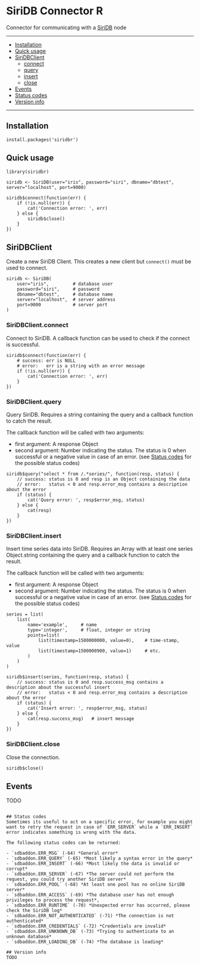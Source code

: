 # SiriDB Connector R
Connector for communicating with a [SiriDB](https://github.com/SiriDB/siridb-server#readme) node

---------------------------------------
  * [Installation](#installation)
  * [Quick usage](#quick-usage)
  * [SiriDBClient](#siridbclient)
    * [connect](#siridbclientconnect)
    * [query](#siridbclientquery)
    * [insert](#siridbclientinsert)
    * [close](#siridbclientclose)
  * [Events](#events)
  * [Status codes](#status-codes)
  * [Version info](#version-info)

---------------------------------------

## Installation
```{r}
install.packages('siridbr')
```

## Quick usage
```{r}
library(siridbr)

siridb <- SiriDB(user="iris", password="siri", dbname="dbtest", server="localhost", port=9000)

siridb$connect(function(err) {
    if (!is.null(err)) {
        cat('Connection error: ', err)
    } else {
        siridb$close()
    }
})
```

## SiriDBClient
Create a new SiriDB Client. This creates a new client but `connect()` must be used to connect.
```{r}
siridb <- SiriDB(
    user="iris",         # database user
    password="siri",     # password
    dbname="dbtest",     # database name
    server="localhost",  # server address
    port=9000            # server port
)
```

### SiriDBClient.connect
Connect to SiriDB. A callback function can be used to check if the connect is successful.
```{r}
siridb$connect(function(err) {
    # success: err is NULL
    # error:   err is a string with an error message
    if (!is.null(err)) {
        cat('Connection error: ', err)
    }
})
```

### SiriDBClient.query
Query SiriDB. Requires a string containing the query and a callback function to catch the result.

The callback function will be called with two arguments:
 - first argument: A response Object
 - second argument: Number indicating the status. The status is 0 when successful or a negative value in case of an error.
   (see [Status codes](#status-codes) for the possible status codes)

```{r}
siridb$query("select * from /.*series/", function(resp, status) {
    // success: status is 0 and resp is an Object containing the data
    // error:   status < 0 and resp.error_msg contains a description about the error
    if (status) {
        cat('Query error: ', resp$error_msg, status)
    } else {
        cat(resp)
    }
})
```

### SiriDBClient.insert
Insert time series data into SiriDB. Requires an Array with at least one series Object.string containing the query and a callback function to catch the result.

The callback function will be called with two arguments:
 - first argument: A response Object
 - second argument: Number indicating the status. The status is 0 when successful or a negative value in case of an error.
   (see [Status codes](#status-codes) for the possible status codes)

```{r}
series = list(
    list(
        name='example',     # name
        type='integer',     # float, integer or string
        points=list(
            list(timestamp=1500000000, value=0),    # time-stamp, value
            list(timestamp=1500000900, value=1)     # etc.
        )
    )
)

siridb$insert(series, function(resp, status) {
    // success: status is 0 and resp.success_msg contains a description about the successful insert
    // error:   status < 0 and resp.error_msg contains a description about the error
    if (status) {
        cat('Insert error: ', resp$error_msg, status)
    } else {
        cat(resp.success_msg)   # insert message
    }
})
```

### SiriDBClient.close
Close the connection.
```{r}
siridb$close()
```

## Events
TODO
```

## Status codes
Sometimes its useful to act on a specific error, for example you might want to retry the request in case of `ERR_SERVER` while a `ERR_INSERT` error indicates something is wrong with the data.

The following status codes can be returned:

- `sdbaddon.ERR_MSG` (-64) *General error*
- `sdbaddon.ERR_QUERY` (-65) *Most likely a syntax error in the query*
- `sdbaddon.ERR_INSERT` (-66) *Most likely the data is invalid or corrupt*
- `sdbaddon.ERR_SERVER` (-67) *The server could not perform the request, you could try another SiriDB server*
- `sdbaddon.ERR_POOL` (-68) *At least one pool has no online SiriDB server*
- `sdbaddon.ERR_ACCESS` (-69) *The database user has not enough privileges to process the request*,
- `sdbaddon.ERR_RUNTIME` (-70) *Unexpected error has occurred, please check the SiriDB log*
- `sdbaddon.ERR_NOT_AUTHENTICATED` (-71) *The connection is not authenticated*
- `sdbaddon.ERR_CREDENTIALS` (-72) *Credentials are invalid*
- `sdbaddon.ERR_UNKNOWN_DB` (-73) *Trying to authenticate to an unknown database*
- `sdbaddon.ERR_LOADING_DB` (-74) *The database is loading*

## Version info
TODO